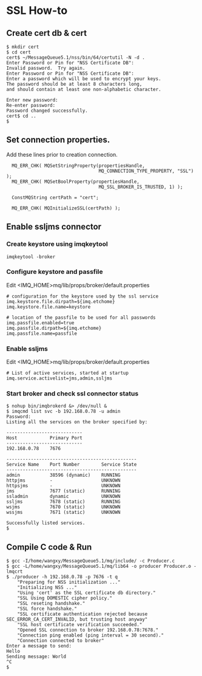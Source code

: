 # SSL How-to 

## Create cert db & cert

```
$ mkdir cert
$ cd cert
cert$ ~/MessageQueue5.1/nss/bin/64/certutil -N -d . 
Enter Password or Pin for "NSS Certificate DB":
Invalid password.  Try again.
Enter Password or Pin for "NSS Certificate DB":
Enter a password which will be used to encrypt your keys.
The password should be at least 8 characters long,
and should contain at least one non-alphabetic character.

Enter new password: 
Re-enter password: 
Password changed successfully.
cert$ cd ..
$
```

## Set connection properties.

Add these lines prior to creation connection.

```
  MQ_ERR_CHK( MQSetStringProperty(propertiesHandle,
                                  MQ_CONNECTION_TYPE_PROPERTY, "SSL") );
  MQ_ERR_CHK( MQSetBoolProperty(propertiesHandle,
                                  MQ_SSL_BROKER_IS_TRUSTED, 1) );

  ConstMQString certPath = "cert";
  
  MQ_ERR_CHK( MQInitializeSSL(certPath) );
```

## Enable ssljms connector

### Create keystore using imqkeytool

```
imqkeytool -broker
```

### Configure keystore and passfile

Edit <IMQ_HOME>mq/lib/props/broker/default.properties

```
# configuration for the keystore used by the ssl service
imq.keystore.file.dirpath=${imq.etchome}
imq.keystore.file.name=keystore

# location of the passfile to be used for all passwords
imq.passfile.enabled=true
imq.passfile.dirpath=${imq.etchome}
imq.passfile.name=passfile
```

### Enable ssljms

Edit <IMQ_HOME>mq/lib/props/broker/default.properties


```
# List of active services, started at startup
imq.service.activelist=jms,admin,ssljms
```

### Start broker and check ssl connector status

```
$ nohup bin/imqbrokerd &> /dev/null &
$ imqcmd list svc -b 192.168.0.78 -u admin
Password: 
Listing all the services on the broker specified by:

----------------------------
Host            Primary Port
----------------------------
192.168.0.78    7676

------------------------------------------------
Service Name    Port Number        Service State
------------------------------------------------
admin           38596 (dynamic)    RUNNING
httpjms         -                  UNKNOWN
httpsjms        -                  UNKNOWN
jms             7677 (static)      RUNNING
ssladmin        dynamic            UNKNOWN
ssljms          7678 (static)      RUNNING
wsjms           7670 (static)      UNKNOWN
wssjms          7671 (static)      UNKNOWN

Successfully listed services.
$
```

## Compile C code & Run

```
$ gcc -I/home/wangxy/MessageQueue5.1/mq/include/ -c Producer.c
$ gcc -L/home/wangxy/MessageQueue5.1/mq/lib64 -o producer Producer.o -lmqcrt
$ ./producer -h 192.168.0.78 -p 7676 -t q
    "Preparing for NSS initialization ..."
    "Initializing NSS ..."
    "Using 'cert' as the SSL certificate db directory."
    "SSL Using DOMESTIC cipher policy."
    "SSL reseting handshake."
    "SSL force handshake."
    "SSL certificate authentication rejected because SEC_ERROR_CA_CERT_INVALID, but trusting host anyway"
    "SSL host certificate verification succeeded."
    "Opened SSL connection to broker 192.168.0.78:7678."
    "Connection ping enabled (ping interval = 30 second)."
    "Connection connected to broker"
Enter a message to send:
Hello
Sending message: World
^C
$

```

